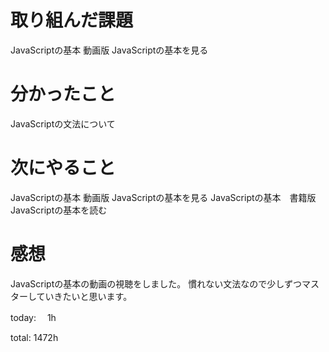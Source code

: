 # 取り組んだ課題
JavaScriptの基本 動画版 JavaScriptの基本を見る

# 分かったこと
JavaScriptの文法について

# 次にやること
JavaScriptの基本 動画版 JavaScriptの基本を見る
JavaScriptの基本　書籍版 JavaScriptの基本を読む

# 感想
JavaScriptの基本の動画の視聴をしました。 
慣れない文法なので少しずつマスターしていきたいと思います。


today: 　1h

total: 1472h
